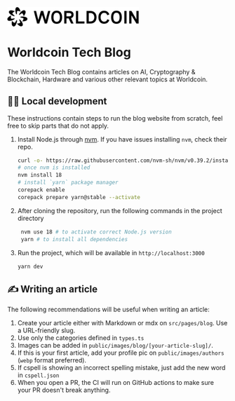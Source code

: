 <img src="https://raw.githubusercontent.com/worldcoin/tech-blog/main/worldcoin-logo.svg" alt="Worldcoin logo" width="300" />

# Worldcoin Tech Blog

The Worldcoin Tech Blog contains articles on AI, Cryptography & Blockchain, Hardware and various other relevant topics at Worldcoin.

## 🧑‍💻 Local development

These instructions contain steps to run the blog website from scratch, feel free to skip parts that do not apply.

1. Install Node.js through [nvm](https://github.com/nvm-sh/nvm). If you have issues installing `nvm`, check their repo.
   ```bash
   curl -o- https://raw.githubusercontent.com/nvm-sh/nvm/v0.39.2/install.sh | bash
   # once nvm is installed
   nvm install 18
   # install `yarn` package manager
   corepack enable
   corepack prepare yarn@stable --activate
   ```
2. After cloning the repository, run the following commands in the project directory
   ```bash
    nvm use 18 # to activate correct Node.js version
    yarn # to install all dependencies
   ```
3. Run the project, which will be available in `http://localhost:3000`
   ```bash
   yarn dev
   ```

## ✍️ Writing an article

The following recommendations will be useful when writing an article:

1. Create your article either with Markdown or mdx on `src/pages/blog`. Use a URL-friendly slug.
2. Use only the categories defined in `types.ts`
3. Images can be added in `public/images/blog/[your-article-slug]/`.
4. If this is your first article, add your profile pic on `public/images/authors` (`webp` format preferred).
5. If cspell is showing an incorrect spelling mistake, just add the new word in `cspell.json`
6. When you open a PR, the CI will run on GitHub actions to make sure your PR doesn't break anything.
